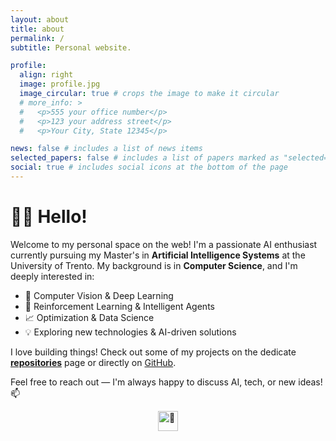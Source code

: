 ```yaml
---
layout: about
title: about
permalink: /
subtitle: Personal website.

profile:
  align: right
  image: profile.jpg
  image_circular: true # crops the image to make it circular
  # more_info: >
  #   <p>555 your office number</p>
  #   <p>123 your address street</p>
  #   <p>Your City, State 12345</p>

news: false # includes a list of news items
selected_papers: false # includes a list of papers marked as "selected={true}"
social: true # includes social icons at the bottom of the page
---
```



# 👋🏻 Hello!

Welcome to my personal space on the web! I'm a passionate AI enthusiast currently pursuing my Master's in **Artificial Intelligence Systems** at the University of Trento. My background is in **Computer Science**, and I'm deeply interested in:

- 🚀 Computer Vision & Deep Learning
- 🤖 Reinforcement Learning & Intelligent Agents
- 📈 Optimization & Data Science
- 💡 Exploring new technologies & AI-driven solutions

I love building things! Check out some of my projects on the dedicate **[repositories](repositories)** page or directly on [GitHub](https://github.com/lorenzialessandro).

Feel free to reach out — I'm always happy to discuss AI, tech, or new ideas! 📫

<div style="justify-self: center">
<picture>
  <source srcset="https://fonts.gstatic.com/s/e/notoemoji/latest/1f440/512.webp" type="image/webp">
  <img src="https://fonts.gstatic.com/s/e/notoemoji/latest/1f440/512.gif" alt="👀" width="32" height="32">
</picture>
</div>




<!-- Write your biography here. Tell the world about yourself. Link to your favorite [subreddit](http://reddit.com). You can put a picture in, too. The code is already in, just name your picture `prof_pic.jpg` and put it in the `img/` folder.

Put your address / P.O. box / other info right below your picture. You can also disable any of these elements by editing `profile` property of the YAML header of your `_pages/about.md`. Edit `_bibliography/papers.bib` and Jekyll will render your [publications page](/al-folio/publications/) automatically.

Link to your social media connections, too. This theme is set up to use [Font Awesome icons](https://fontawesome.com/) and [Academicons](https://jpswalsh.github.io/academicons/), like the ones below. Add your Facebook, Twitter, LinkedIn, Google Scholar, or just disable all of them. -->
